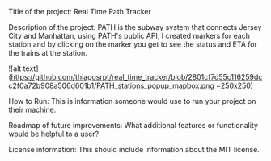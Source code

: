 Title of the project: Real Time Path Tracker


Description of the project: PATH is the subway system that connects Jersey City and Manhattan, using PATH's public API, I created markers for each station and by clicking on the marker you get to see the status and ETA for the trains at the station.

![alt text](https://github.com/thiagosrpt/real_time_tracker/blob/2801cf7d55c116259dcc2f0a72b908a506d601b1/PATH_stations_popup_mapbox.png =250x250)


How to Run: This is information someone would use to run your project on their machine.

Roadmap of future improvements: What additional features or functionality would be helpful to a user? 

License information: This should include information about the MIT license. 
